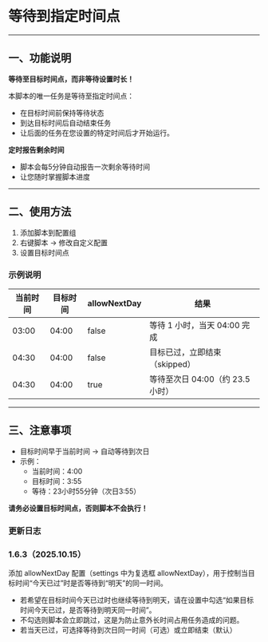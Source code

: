 # 等待到指定时间点

---

## 一、功能说明

**等待至目标时间点，而非等待设置时长！**

本脚本的唯一任务是等待至指定时间点：
- 在目标时间前保持等待状态
- 到达目标时间后自动结束任务
- 让后面的任务在您设置的特定时间后才开始运行。

**定时报告剩余时间**
- 脚本会每5分钟自动报告一次剩余等待时间
- 让您随时掌握脚本进度

---

## 二、使用方法

1. 添加脚本到配置组
2. 右键脚本 → 修改自定义配置
3. 设置目标时间点

### 示例说明

| 当前时间 | 目标时间 | allowNextDay | 结果 |
|----------|----------|--------------|------|
| 03:00    | 04:00    | false        | 等待 1 小时，当天 04:00 完成 |
| 04:30    | 04:00    | false        | 目标已过，立即结束（skipped） |
| 04:30    | 04:00    | true         | 等待至次日 04:00（约 23.5 小时） |

---

## 三、注意事项

- 目标时间早于当前时间 → 自动等待到次日
- 示例：  
  - 当前时间：4:00  
  - 目标时间：3:55  
  - 等待：23小时55分钟（次日3:55）
  
**请务必设置目标时间点，否则脚本不会执行！**

### 更新日志
### 1.6.3（2025.10.15）
添加 allowNextDay 配置（settings 中为复选框 allowNextDay），用于控制当目标时间“今天已过”时是否等待到“明天”的同一时间。
- 若希望在目标时间今天已过时也继续等待到明天，请在设置中勾选“如果目标时间今天已过，是否等待到明天同一时间”。
- 不勾选则脚本会立即跳过，这是为防止意外长时间占用任务造成的问题。
- 若当天已过，可选择等待到次日同一时间（可选）或立即结束（默认）